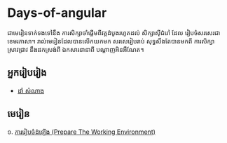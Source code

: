 # Days-of-angular
ជាមេរៀនទាក់ទងទៅនឹង ការសិក្សាចាំផ្ដើមពីវគ្គដំបូងរហូតដល់ សិក្សាសុីជំរៅ ដែល រៀបចំសរសេរជាខេមរភាសា។ រាល់មេរៀនដែលបានលើកយកមក សរសេរៀបរាប់ សុទ្ធសឹងតែបានមកពី ការសិក្សាស្រាវជ្រាវ
នឹងដកស្រង់ពី ឯកសារនានាពី បណ្ដាញអិនអឺណែត។
## អ្នករៀបរៀង

- [ដាំ សំណាង](https://github.com/samnangcattor)

## មេរៀន

១.  [ការរៀបចំដំឡើង  (Prepare The Working Environment)](https://github.com/samnangcattor/days-of-angular/blob/main/Day001-Installation.md)
